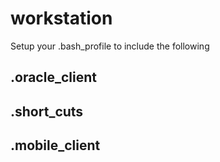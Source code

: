# workstation

Setup your .bash_profile to include the following 
## .oracle_client
## .short_cuts
## .mobile_client